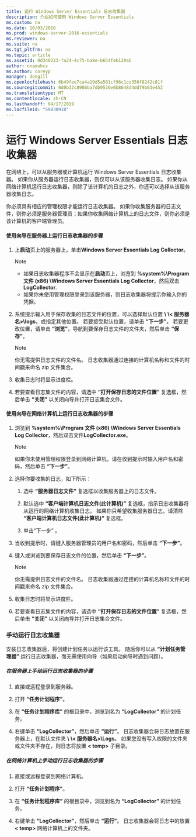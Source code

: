 ```yaml
---
title: 运行 Windows Server Essentials 日志收集器
description: 介绍如何使用 Windows Server Essentials
ms.custom: na
ms.date: 10/03/2016
ms.prod: windows-server-2016-essentials
ms.reviewer: na
ms.suite: na
ms.tgt_pltfrm: na
ms.topic: article
ms.assetid: 0d340223-fa24-4c75-ba8e-b654feb120ab
author: nnamuhcs
ms.author: coreyp
manager: dongill
ms.openlocfilehash: 6b49fee7ca4a19d5a501cf96c1ce356f8242c81f
ms.sourcegitcommit: 0d0b32c8986ba7db9536e0b8648d4ddf9b03e452
ms.translationtype: MT
ms.contentlocale: zh-CN
ms.lasthandoff: 04/17/2019
ms.locfileid: "59830918"
---
```

# <a name="run-the-windows-server-essentials-log-collector"></a>运行 Windows Server Essentials 日志收集器
在网络上，可以从服务器或计算机运行 Windows Server Essentials 日志收集器。 如果你从服务器运行日志收集器，则仅可以从该服务器收集日志。 如果你从网络计算机运行日志收集器，则除了该计算机的日志之外，你还可以选择从该服务器收集日志。  
  
 你必须具有相应的管理权限才能运行日志收集器。 如果你收集服务器的日志文件，则你必须是服务器管理员；如果你收集网络计算机上的日志文件，则你必须是该计算机的客户端管理员。  
  
#### <a name="to-run-the-log-collector-on-the-server-by-using-the-wizard"></a>使用向导在服务器上运行日志收集器的步骤  
  
1.  上**启动**页上的服务器上，单击**Windows Server Essentials Log Collector**。  
  
    > [!NOTE]
    >  -   如果日志收集器程序不会显示在**启动**页上，浏览到 **%system%\Program 文件 (x86) \Windows Server Essentials Log Collector**，然后双击**LogCollector**.  
    > -   如果你未使用管理权限登录到该服务器，则日志收集器将提示你输入你的凭据。  
  
2.  系统提示输入用于保存收集的日志文件的位置，可以选择默认位置 **\\ \\< 服务器名\>\logs**，或指定其他位置。 若要接受默认位置，请单击 **“下一步”**。 若要更改位置，请单击 **“浏览”**，导航到要保存日志文件的文件夹，然后单击 **“保存”**。  
  
    > [!NOTE]
    >  你无需提供日志文件的文件名。 日志收集器通过连接的计算机名称和文件的时间戳来命名 zip 文件集合。  
  
3.  收集日志时将显示进度栏。  
  
4.  若要查看日志集文件的内容，请选中 **“打开保存日志的文件位置”** 复选框，然后单击 **“关闭”** 以关闭向导并打开日志集合文件。  
  
#### <a name="to-run-the-log-collector-on-a-network-computer-by-using-the-wizard"></a>使用向导在网络计算机上运行日志收集器的步骤  
  
1.  浏览到 **%system%\Program 文件 (x86) \Windows Server Essentials Log Collector**，然后双击文件**LogCollector.exe**。  
  
    > [!NOTE]
    >  如果你未使用管理权限登录到网络计算机，请在收到提示时输入用户名和密码，然后单击 **“下一步”**。  
  
2.  选择你要收集的日志，如下所示：  
  
    1.  选中 **“服务器日志文件”** 复选框以收集服务器上的日志文件。  
  
    2.  默认选中 **“客户端计算机日志文件(此计算机)”** 复选框，指示日志收集器将从运行的网络计算机收集日志。 如果你只希望收集服务器日志，请清除 **“客户端计算机日志文件(此计算机)”** 复选框。  
  
    3.  单击“下一步” 。  
  
3.  当收到提示时，请键入服务器管理员的用户名和密码，然后单击 **“下一步”**。  
  
4.  键入或浏览到要保存日志文件的位置，然后单击 **“下一步”**。  
  
    > [!NOTE]
    >  你无需提供日志文件的文件名。 日志收集器通过连接的计算机名称和文件的时间戳来命名 zip 文件集合。  
  
5.  收集日志时将显示进度栏。  
  
6.  若要查看日志集文件的内容，请选中 **“打开保存日志的文件位置”** 复选框，然后单击 **“关闭”** 以关闭向导并打开日志集合文件。  
  
### <a name="running-the-log-collector-manually"></a>手动运行日志收集器  
 安装日志收集器后，将创建计划任务以运行该工具。 随后你可以从 **“计划任务管理器”** 运行日志收集器，而无需使用向导（如果启动向导时遇到问题）。  
  
##### <a name="to-manually-run-the-log-collector-on-the-server"></a>在服务器上手动运行日志收集器的步骤  
  
1.  直接或远程登录到服务器。  
  
2.  打开 **“任务计划程序”**。  
  
3.  在 **“任务计划程序库”** 的根目录中，浏览到名为 **“LogCollector”** 的计划任务。  
  
4.  右键单击 **“LogCollector”**，然后单击 **“运行”**。 日志收集器会将日志放置在服务器上，在默认文件夹 **\\ \\< 服务器名\>\Logs**。 如果您没有写入权限的文件夹或文件夹不存在，则日志将放置 **< temp\>** 子目录。  
  
##### <a name="to-manually-run-the-log-collector-on-a-network-computer"></a>在网络计算机上手动运行日志收集器的步骤  
  
1.  直接或远程登录到网络计算机。  
  
2.  打开 **“任务计划程序”**。  
  
3.  在 **“任务计划程序库”** 的根目录中，浏览到名为 **“LogCollector”** 的计划任务。  
  
4.  右键单击 **“LogCollector”**，然后单击 **“运行”**。 日志收集器会将日志中的放置 **< temp\>** 网络计算机上的文件夹。
